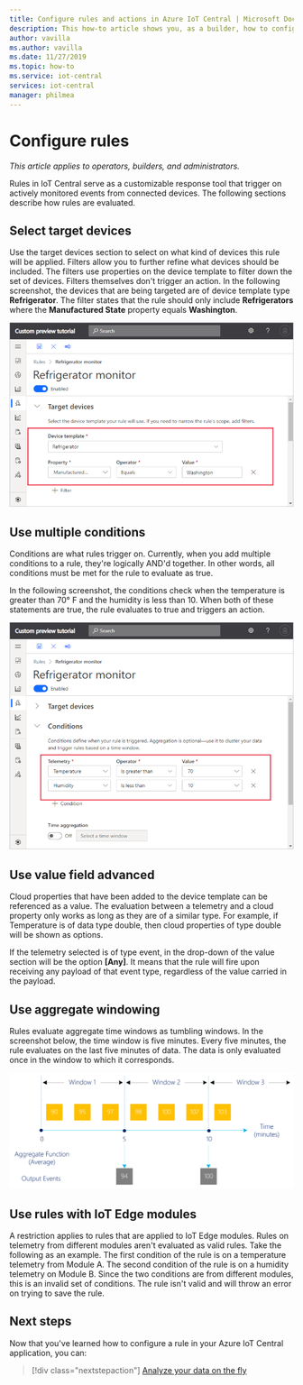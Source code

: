 ```yaml
---
title: Configure rules and actions in Azure IoT Central | Microsoft Docs
description: This how-to article shows you, as a builder, how to configure telemetry-based rules and actions in your Azure IoT Central application.
author: vavilla
ms.author: vavilla
ms.date: 11/27/2019
ms.topic: how-to
ms.service: iot-central
services: iot-central
manager: philmea
---
```


# Configure rules



*This article applies to operators, builders, and administrators.*

Rules in IoT Central serve as a customizable response tool that trigger on actively monitored events from connected devices. The following sections describe how rules are evaluated.

## Select target devices

Use the target devices section to select on what kind of devices this rule will be applied. Filters allow you to further refine what devices should be included. The filters use properties on the device template to filter down the set of devices. Filters themselves don't trigger an action. In the following screenshot, the devices that are being targeted are of device template type **Refrigerator**. The filter states that the rule should only include **Refrigerators** where the **Manufactured State** property equals **Washington**.

![Conditions](media/howto-configure-rules/filters.png)

## Use multiple conditions

Conditions are what rules trigger on. Currently, when you add multiple conditions to a rule, they're logically AND'd together. In other words, all conditions must be met for the rule to evaluate as true.  

In the following screenshot, the conditions check when the temperature is greater than 70&deg; F and the humidity is less than 10. When both of these statements are true, the rule evaluates to true and triggers an action.

![Conditions](media/howto-configure-rules/conditions.png)

## Use value field advanced

Cloud properties that have been added to the device template can be referenced as a value. The evaluation between a telemetry and a cloud property only works as long as they are of a similar type. For example, if Temperature is of data type double, then cloud properties of type double will be shown as options.

If the telemetry selected is of type event, in the drop-down of the value section will be the option **[Any]**. It means that the rule will fire upon receiving any payload of that event type, regardless of the value carried in the payload.

## Use aggregate windowing

Rules evaluate aggregate time windows as tumbling windows. In the screenshot below, the time window is five minutes. Every five minutes, the rule evaluates on the last five minutes of data. The data is only evaluated once in the window to which it corresponds.

![Tumbling Windows](media/howto-configure-rules/tumbling-window.png)

## Use rules with IoT Edge modules

A restriction applies to rules that are applied to IoT Edge modules. Rules on telemetry from different modules aren't evaluated as valid rules. Take the following as an example. The first condition of the rule is on a temperature telemetry from Module A. The second condition of the rule is on a humidity telemetry on Module B. Since the two conditions are from different modules, this is an invalid set of conditions. The rule isn't valid and will throw an error on trying to save the rule.

## Next steps

Now that you've learned how to configure a rule in your Azure IoT Central application, you can:

> [!div class="nextstepaction"]
> [Analyze your data on the fly](howto-create-analytics.md)
